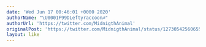 ```yaml
---
date: 'Wed Jun 17 00:46:01 +0000 2020'
authorName: "\U0001F99DLeftyraccoon☭"
authorUrl: 'https://twitter.com/MidnigthAnimal'
originalPost: 'https://twitter.com/MidnigthAnimal/status/1273054256065585152'
layout: like
---
```

